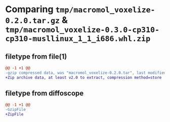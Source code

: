 # Comparing `tmp/macromol_voxelize-0.2.0.tar.gz` & `tmp/macromol_voxelize-0.3.0-cp310-cp310-musllinux_1_1_i686.whl.zip`

## filetype from file(1)

```diff
@@ -1 +1 @@
-gzip compressed data, was "macromol_voxelize-0.2.0.tar", last modified: Fri May 17 16:27:59 2024, max compression
+Zip archive data, at least v2.0 to extract, compression method=store
```

## filetype from diffoscope

```diff
@@ -1 +1 @@
-GzipFile
+ZipFile
```

